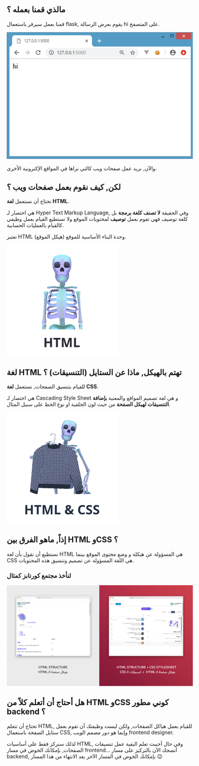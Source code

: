 ## مالذي قمنا بعمله ؟

قمنا بعمل سيرفر باستعمال flask, يقوم بعرض الرسالة hi على المتصفح.

![hi](./assets/hi-page.png)

والآن, نريد عمل صفحات ويب كالتي نراها في المواقع الإكترونية الأخرى.

## لكن, كيف نقوم بعمل صفحات ويب ؟

نحتاج أن نستعمل **لغة HTML**.

هي اختصار لـ Hyper Text Markup Language, وفي الحقيقة **لا تصنف كلغة برمجة** بل كلغة توصيف فهي تقوم بعمل **توصيف** لمحتويات الموقع ولا تستطيع القيام بعمل وظيفي كالقيام بالعمليات الحسابية.

تعتبر HTML وحدة البناء الأساسية للموقع (هيكل الموقع).

![html-skeleton](./assets/html-skeleton.gif)

## لغة HTML تهتم بالهيكل, ماذا عن الستايل (التنسيقات) ؟

للقيام بتنسيق الصفحات, نستعمل **لغة CSS**.

هي اختصار لـ Cascading Style Sheet و هي لغة تصميم المواقع والمعنية **بإضافة التنسيقات لهيكل الصفحة** من حيث لون الخلفية او نوع الخط على سبيل المثال.

![css-skeleton](./assets/css-skeleton.gif)

## إذاً, ماهو الفرق بين HTML وCSS ؟

نستطيع أن نقول بأن لغة HTML هي المسؤولة عن هيكلة و وضع محتوى الموقع بينما CSS هي اللغة المسؤولة عن تصميم وتنسيق هذه المحتويات.

### لنأخذ مجتمع كورتابز كمثال

![html-vs-css](./assets/html-vs-css.png)

## هل أحتاج أن أتعلم كلاً من HTML وCSS كوني مطور backend ؟

تحتاج أن تتعلم HTML, للقيام بعمل هياكل الصفحات, ولكن ليست وظيفتك أن تقوم بعمل ستايل الصفحة باستعمال CSS, وإنما هو دور مصمم الويب frontend designer.

لذلك سنركز فقط على أساسيات HTML, وفي حال أحببت تعلم البقية عمل تنسيقات الصفحات, بإمكانك الخوض في مسار frontend... أنصحك الآن بالتركيز على مسار backend, بإمكانك الخوض في المسار الآخر بعد الانتهاء من هذا المسار  :wink: